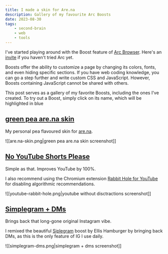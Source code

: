 ```yaml
---
title: I made a skin for Are.na
description: Gallery of my favourite Arc Boosts
date: 2023-08-30
tags:
    - second-brain
    - web
    - tools
---
```

I've started playing around with the Boost feature of [Arc Browser](https://arc.net/). Here's an [invite](https://arc.net/gift/55fb6b96) if you haven't tried Arc yet.

Boosts offer the ability to customize a page by changing its colors, fonts, and even hiding specific sections. If you have web coding knowledge, you can go a step further and write custom CSS and JavaScript. However, Boosts containing JavaScript cannot be shared with others.

This post serves as a gallery of my favorite Boosts, including the ones I've created. To try out a Boost, simply click on its name, which will be highlighted in blue

## [green pea are.na skin](https://arc.net/boost/B620C83A-53D5-486C-81D7-43D1BF6D43A0)
My personal pea flavoured skin for [are.na](https://are.na).

![[are.na-skin.png|green pea are.na skin screenshot]]

## [No YouTube Shorts Please](https://arc.net/boost/C05314CD-FE01-43E2-8D5C-D4B15BB4879B)
Simple as that. Improves YouTube by 100%. 

I also recommend using the Chromium extension [Rabbit Hole for YouTube](https://chrome.google.com/webstore/detail/rabbit-hole-for-youtube/nlddakjbmpidooplakalfoogdincflfh) for disabling algorithmic recommendations.

![[youtube-rabbit-hole.png|youtube without disctractions screenshot]]

## [Simplegram + DMs](https://arc.net/boost/CE70405E-BBE8-4F7E-BA49-A9EBE134542D)
Brings back that long-gone original Instagram vibe.

I remixed the beautiful [Siplegram](https://arc.net/boost/F408757E-3894-4B68-9762-891CD59EA41C) boost by Ellis Hamburger by bringing back DMs, as this is the only feature of IG I use daily.

![[simplegram-dms.png|simplegram + dms screenshot]]

